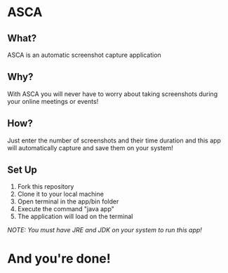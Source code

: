 # ASCA

## What?
ASCA is an automatic screenshot capture application 

## Why?
With ASCA you will never have to worry about taking screenshots during your online meetings or events! 

## How?
Just enter the number of screenshots and their time duration and this app will automatically capture and save them on your system!

## Set Up

1. Fork this repository
2. Clone it to your local machine
3. Open terminal in the app/bin folder
4. Execute the command "java app" 
6. The application will load on the terminal

*NOTE: You must have JRE and JDK on your system to run this app!*

# And you're done!
